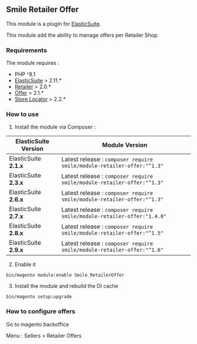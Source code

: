 ## Smile Retailer Offer 

This module is a plugin for [ElasticSuite](https://github.com/Smile-SA/elasticsuite).

This module add the ability to manage offers per Retailer Shop.

### Requirements

The module requires :

- PHP ^8.1
- [ElasticSuite](https://github.com/Smile-SA/elasticsuite) > 2.11.*
- [Retailer](https://github.com/Smile-SA/magento2-module-retailer) > 2.0.*
- [Offer](https://github.com/Smile-SA/magento2-module-offer) > 2.1.*
- [Store Locator](https://github.com/Smile-SA/magento2-module-store-locator) > 2.2.*

### How to use

1. Install the module via Composer :

ElasticSuite Version   | Module Version
-----------------------|------------------------------------------------------------------------
ElasticSuite **2.1.x** |Latest release : ```composer require smile/module-retailer-offer:"^1.3"```
ElasticSuite **2.3.x** |Latest release : ```composer require smile/module-retailer-offer:"^1.3"```
ElasticSuite **2.6.x** |Latest release : ```composer require smile/module-retailer-offer:"^1.3"```
ElasticSuite **2.7.x** |Latest release : ```composer require smile/module-retailer-offer:"1.4.0"```
ElasticSuite **2.8.x** |Latest release : ```composer require smile/module-retailer-offer:"^1.5"```
ElasticSuite **2.9.x** |Latest release : ```composer require smile/module-retailer-offer:"^1.6"```


2. Enable it

``` bin/magento module:enable Smile_RetailerOffer ```

3. Install the module and rebuild the DI cache

``` bin/magento setup:upgrade ```

### How to configure offers

Go to magento backoffice

Menu : Sellers > Retailer Offers
